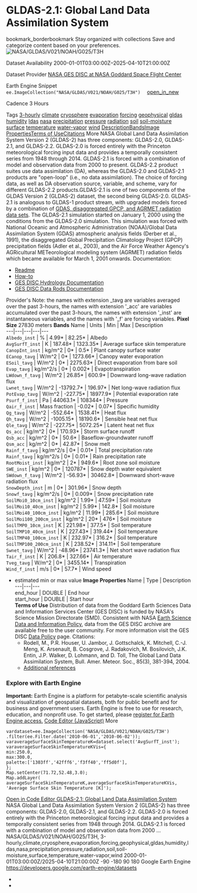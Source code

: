  
#  GLDAS-2.1: Global Land Data Assimilation System 
bookmark_borderbookmark Stay organized with collections  Save and categorize content based on your preferences. 
![NASA/GLDAS/V021/NOAH/G025/T3H](https://developers.google.com/earth-engine/datasets/images/NASA/NASA_GLDAS_V021_NOAH_G025_T3H_sample.png) 

Dataset Availability
    2000-01-01T03:00:00Z–2025-04-10T21:00:00Z 

Dataset Provider
     [ NASA GES DISC at NASA Goddard Space Flight Center ](https://doi.org/10.5067/E7TYRXPJKWOQ) 

Earth Engine Snippet
     `    ee.ImageCollection("NASA/GLDAS/V021/NOAH/G025/T3H")   ` [ open_in_new ](https://code.earthengine.google.com/?scriptPath=Examples:Datasets/NASA/NASA_GLDAS_V021_NOAH_G025_T3H) 

Cadence
    3 Hours 

Tags
     [3-hourly](https://developers.google.com/earth-engine/datasets/tags/3-hourly) [climate](https://developers.google.com/earth-engine/datasets/tags/climate) [cryosphere](https://developers.google.com/earth-engine/datasets/tags/cryosphere) [evaporation](https://developers.google.com/earth-engine/datasets/tags/evaporation) [forcing](https://developers.google.com/earth-engine/datasets/tags/forcing) [geophysical](https://developers.google.com/earth-engine/datasets/tags/geophysical) [gldas](https://developers.google.com/earth-engine/datasets/tags/gldas) [humidity](https://developers.google.com/earth-engine/datasets/tags/humidity) [ldas](https://developers.google.com/earth-engine/datasets/tags/ldas) [nasa](https://developers.google.com/earth-engine/datasets/tags/nasa) [precipitation](https://developers.google.com/earth-engine/datasets/tags/precipitation) [pressure](https://developers.google.com/earth-engine/datasets/tags/pressure) [radiation](https://developers.google.com/earth-engine/datasets/tags/radiation) [soil](https://developers.google.com/earth-engine/datasets/tags/soil) [soil-moisture](https://developers.google.com/earth-engine/datasets/tags/soil-moisture) [surface](https://developers.google.com/earth-engine/datasets/tags/surface) [temperature](https://developers.google.com/earth-engine/datasets/tags/temperature) [water-vapor](https://developers.google.com/earth-engine/datasets/tags/water-vapor) [wind](https://developers.google.com/earth-engine/datasets/tags/wind)
[Description](https://developers.google.com/earth-engine/datasets/catalog/NASA_GLDAS_V021_NOAH_G025_T3H#description)[Bands](https://developers.google.com/earth-engine/datasets/catalog/NASA_GLDAS_V021_NOAH_G025_T3H#bands)[Image Properties](https://developers.google.com/earth-engine/datasets/catalog/NASA_GLDAS_V021_NOAH_G025_T3H#image-properties)[Terms of Use](https://developers.google.com/earth-engine/datasets/catalog/NASA_GLDAS_V021_NOAH_G025_T3H#terms-of-use)[Citations](https://developers.google.com/earth-engine/datasets/catalog/NASA_GLDAS_V021_NOAH_G025_T3H#citations) More
NASA Global Land Data Assimilation System Version 2 (GLDAS-2) has three components: GLDAS-2.0, GLDAS-2.1, and GLDAS-2.2. GLDAS-2.0 is forced entirely with the Princeton meteorological forcing input data and provides a temporally consistent series from 1948 through 2014. GLDAS-2.1 is forced with a combination of model and observation data from 2000 to present. GLDAS-2.2 product suites use data assimilation (DA), whereas the GLDAS-2.0 and GLDAS-2.1 products are "open-loop" (i.e., no data assimilation). The choice of forcing data, as well as DA observation source, variable, and scheme, vary for different GLDAS-2.2 products.GLDAS-2.1 is one of two components of the GLDAS Version 2 (GLDAS-2) dataset, the second being GLDAS-2.0. GLDAS-2.1 is analogous to GLDAS-1 product stream, with upgraded models forced by a combination of [GDAS, disaggregated GPCP, and AGRMET radiation data sets](https://ldas.gsfc.nasa.gov/gldas/GLDASforcing.php).
The GLDAS-2.1 simulation started on January 1, 2000 using the conditions from the GLDAS-2.0 simulation. This simulation was forced with National Oceanic and Atmospheric Administration (NOAA)/Global Data Assimilation System (GDAS) atmospheric analysis fields (Derber et al., 1991), the disaggregated Global Precipitation Climatology Project (GPCP) precipitation fields (Adler et al., 2003), and the Air Force Weather Agency's AGRicultural METeorological modeling system (AGRMET) radiation fields which became available for March 1, 2001 onwards.
Documentation:
  * [Readme](https://hydro1.gesdisc.eosdis.nasa.gov/data/GLDAS/GLDAS_NOAH025_3H.2.1/doc/README_GLDAS2.pdf)
  * [How-to](https://disc.gsfc.nasa.gov/information/howto?tags=hydrology)
  * [GES DISC Hydrology Documentation](https://disc.gsfc.nasa.gov/information/documents?title=Hydrology%20Documentation)
  * [GES DISC Data Rods Documentation](https://disc.gsfc.nasa.gov/information/tools?title=Hydrology%20Data%20Rods)


Provider's Note: the names with extension _tavg are variables averaged over the past 3-hours, the names with extension '_acc' are variables accumulated over the past 3-hours, the names with extension '_inst' are instantaneous variables, and the names with '_f' are forcing variables.
**Pixel Size** 27830 meters 
**Bands**
Name | Units | Min | Max | Description  
---|---|---|---|---  
`Albedo_inst` | % |  4.99*  |  82.25*  | Albedo  
`AvgSurfT_inst` | K |  187.48*  |  1323.35*  | Average surface skin temperature  
`CanopInt_inst` | kg/m^2 |  0*  |  0.5*  | Plant canopy surface water  
`ECanop_tavg` | W/m^2 |  0*  |  1273.66*  | Canopy water evaporation  
`ESoil_tavg` | W/m^2 |  0*  |  2275.63*  | Direct evaporation from bare soil  
`Evap_tavg` | kg/m^2/s |  0*  |  0.002*  | Evapotranspiration  
`LWdown_f_tavg` | W/m^2 |  26.85*  |  600.9*  | Downward long-wave radiation flux  
`Lwnet_tavg` | W/m^2 |  -13792.7*  |  196.97*  | Net long-wave radiation flux  
`PotEvap_tavg` | W/m^2 |  -227.75*  |  18977.9*  | Potential evaporation rate  
`Psurf_f_inst` | Pa |  44063.1*  |  108344*  | Pressure  
`Qair_f_inst` | Mass fraction |  -0.02*  |  0.07*  | Specific humidity  
`Qg_tavg` | W/m^2 |  -552.64*  |  1538.41*  | Heat flux  
`Qh_tavg` | W/m^2 |  -1005.15*  |  18190.6*  | Sensible heat net flux  
`Qle_tavg` | W/m^2 |  -227.75*  |  5072.25*  | Latent heat net flux  
`Qs_acc` | kg/m^2 |  0*  |  170.93*  | Storm surface runoff  
`Qsb_acc` | kg/m^2 |  0*  |  50.6*  | Baseflow-groundwater runoff  
`Qsm_acc` | kg/m^2 |  0*  |  42.87*  | Snow melt  
`Rainf_f_tavg` | kg/m^2/s |  0*  |  0.01*  | Total precipitation rate  
`Rainf_tavg` | kg/m^2/s |  0*  |  0.01*  | Rain precipitation rate  
`RootMoist_inst` | kg/m^2 |  2*  |  949.6*  | Root zone soil moisture  
`SWE_inst` | kg/m^2 |  0*  |  120787*  | Snow depth water equivalent  
`SWdown_f_tavg` | W/m^2 |  -56.93*  |  30462.8*  | Downward short-wave radiation flux  
`SnowDepth_inst` | m |  0*  |  301.96*  | Snow depth  
`Snowf_tavg` | kg/m^2/s |  0*  |  0.009*  | Snow precipitation rate  
`SoilMoi0_10cm_inst` | kg/m^2 |  1.99*  |  47.59*  | Soil moisture  
`SoilMoi10_40cm_inst` | kg/m^2 |  5.99*  |  142.8*  | Soil moisture  
`SoilMoi40_100cm_inst` | kg/m^2 |  11.99*  |  285.6*  | Soil moisture  
`SoilMoi100_200cm_inst` | kg/m^2 |  20*  |  476*  | Soil moisture  
`SoilTMP0_10cm_inst` | K |  221.98*  |  377.5*  | Soil temperature  
`SoilTMP10_40cm_inst` | K |  227.43*  |  319.44*  | Soil temperature  
`SoilTMP40_100cm_inst` | K |  232.97*  |  316.2*  | Soil temperature  
`SoilTMP100_200cm_inst` | K |  238.52*  |  314.11*  | Soil temperature  
`Swnet_tavg` | W/m^2 |  -48.96*  |  23741.3*  | Net short wave radiation flux  
`Tair_f_inst` | K |  206.8*  |  327.66*  | Air temperature  
`Tveg_tavg` | W/m^2 |  0*  |  3455.14*  | Transpiration  
`Wind_f_inst` | m/s |  0*  |  57.7*  | Wind speed  
* estimated min or max value 
**Image Properties**
Name | Type | Description  
---|---|---  
end_hour | DOUBLE | End hour  
start_hour | DOUBLE | Start hour  
**Terms of Use**
Distribution of data from the Goddard Earth Sciences Data and Information Services Center (GES DISC) is funded by NASA's Science Mission Directorate (SMD). Consistent with NASA [Earth Science Data and Information Policy](https://www.earthdata.nasa.gov/engage/open-data-services-and-software/data-and-information-policy/), data from the GES DISC archive are available free to the user community. For more information visit the GES DISC [Data Policy](https://disc.sci.gsfc.nasa.gov/citing) page.
Citations:
  * Rodell, M., P.R. Houser, U. Jambor, J. Gottschalck, K. Mitchell, C.-J. Meng, K. Arsenault, B. Cosgrove, J. Radakovich, M. Bosilovich, J.K. Entin, J.P. Walker, D. Lohmann, and D. Toll, The Global Land Data Assimilation System, Bull. Amer. Meteor. Soc., 85(3), 381-394, 2004.
  * [Additional references](https://ldas.gsfc.nasa.gov/gldas/GLDASpublications.php)


### Explore with Earth Engine
**Important:** Earth Engine is a platform for petabyte-scale scientific analysis and visualization of geospatial datasets, both for public benefit and for business and government users. Earth Engine is free to use for research, education, and nonprofit use. To get started, please [register for Earth Engine access.](https://console.cloud.google.com/earth-engine)
[Code Editor (JavaScript)](https://developers.google.com/earth-engine/datasets/catalog/NASA_GLDAS_V021_NOAH_G025_T3H#code-editor-javascript-sample) More
```
vardataset=ee.ImageCollection('NASA/GLDAS/V021/NOAH/G025/T3H')
.filter(ee.Filter.date('2010-06-01','2010-06-02'));
varaverageSurfaceSkinTemperatureK=dataset.select('AvgSurfT_inst');
varaverageSurfaceSkinTemperatureKVis={
min:250.0,
max:300.0,
palette:['1303ff','42fff6','f3ff40','ff5d0f'],
};
Map.setCenter(71.72,52.48,3.0);
Map.addLayer(
averageSurfaceSkinTemperatureK,averageSurfaceSkinTemperatureKVis,
'Average Surface Skin Temperature [K]');
```
[ Open in Code Editor ](https://code.earthengine.google.com/?scriptPath=Examples:Datasets/NASA/NASA_GLDAS_V021_NOAH_G025_T3H)
[ GLDAS-2.1: Global Land Data Assimilation System ](https://developers.google.com/earth-engine/datasets/catalog/NASA_GLDAS_V021_NOAH_G025_T3H)
NASA Global Land Data Assimilation System Version 2 (GLDAS-2) has three components: GLDAS-2.0, GLDAS-2.1, and GLDAS-2.2. GLDAS-2.0 is forced entirely with the Princeton meteorological forcing input data and provides a temporally consistent series from 1948 through 2014. GLDAS-2.1 is forced with a combination of model and observation data from 2000 …
NASA/GLDAS/V021/NOAH/G025/T3H, 3-hourly,climate,cryosphere,evaporation,forcing,geophysical,gldas,humidity,ldas,nasa,precipitation,pressure,radiation,soil,soil-moisture,surface,temperature,water-vapor,wind 
2000-01-01T03:00:00Z/2025-04-10T21:00:00Z
-90 -180 90 180 
Google Earth Engine
https://developers.google.com/earth-engine/datasets
  * [ ](https://doi.org/https://doi.org/10.5067/E7TYRXPJKWOQ)
  * [ ](https://doi.org/https://developers.google.com/earth-engine/datasets/catalog/NASA_GLDAS_V021_NOAH_G025_T3H)


